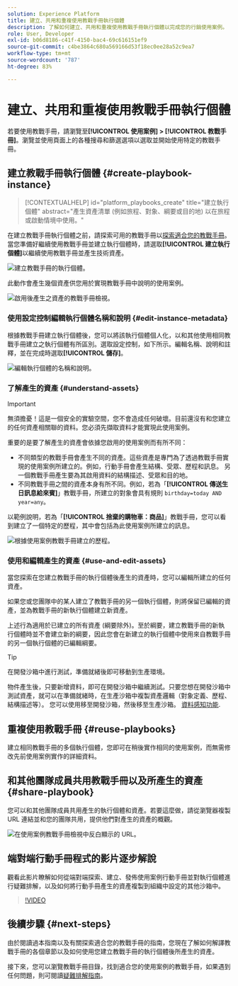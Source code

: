 ```yaml
---
solution: Experience Platform
title: 建立、共用和重複使用教戰手冊執行個體
description: 了解如何建立、共用和重複使用教戰手冊執行個體以完成您的行銷使用案例。
role: User, Developer
exl-id: b06d8186-c41f-4150-bac4-69c616151ef9
source-git-commit: c4be3864c680a569166d53f18ec0ee28a52c9ea7
workflow-type: tm+mt
source-wordcount: '787'
ht-degree: 83%

---
```


# 建立、共用和重複使用教戰手冊執行個體

若要使用教戰手冊，請瀏覽至&#x200B;**[!UICONTROL 使用案例] > [!UICONTROL 教戰手冊]**。瀏覽並使用頁面上的各種搜尋和篩選選項以選取並開始使用特定的教戰手冊。

## 建立教戰手冊執行個體 {#create-playbook-instance}

>[!CONTEXTUALHELP]
>id="platform_playbooks_create"
>title="建立執行個體"
>abstract="產生資產清單 (例如旅程、對象、綱要或目的地) 以在旅程或啟動情境中使用。"

在建立教戰手冊執行個體之前，請探索可用的教戰手冊以[探索適合您的教戰手冊](/help/use-case-playbooks/playbooks/discover.md)。當您準備好繼續使用教戰手冊並建立執行個體時，請選取&#x200B;**[!UICONTROL 建立執行個體]**&#x200B;以繼續使用教戰手冊並產生技術資產。

![建立教戰手冊的執行個體。](/help/use-case-playbooks/assets/playbooks/ui-guide/create-playbook-instance.png)

此動作會產生幾個資產供您用於實現教戰手冊中說明的使用案例。

![啟用後產生之資產的教戰手冊檢視。](/help/use-case-playbooks/assets/playbooks/ui-guide/play-view.png)

### 使用設定控制編輯執行個體名稱和說明 {#edit-instance-metadata}

根據教戰手冊建立執行個體後，您可以將該執行個體個人化，以和其他使用相同教戰手冊建立之執行個體有所區別。選取設定控制，如下所示。編輯名稱、說明和註釋，並在完成時選取&#x200B;**[!UICONTROL 儲存]**。

![編輯執行個體的名稱和說明。](/help/use-case-playbooks/assets/playbooks/ui-guide/playbook-settings.gif)

### 了解產生的資產 {#understand-assets}

>[!IMPORTANT]
>
>無須擔憂！這是一個安全的實驗空間，您不會造成任何破壞。目前還沒有和您建立的任何資產相關聯的資料。您必須先擷取資料才能實現此使用案例。

重要的是要了解產生的資產會依據您啟用的使用案例而有所不同：

* 不同類型的教戰手冊會產生不同的資產。這些資產是專門為了透過教戰手冊實現的使用案例所建立的。例如，行動手冊會產生結構、受眾、歷程和訊息。 另一個教戰手冊產生要為其啟用資料的結構描述、受眾和目的地。
* 不同教戰手冊之間的資產本身有所不同。例如，若為「**[!UICONTROL 傳送生日訊息給來賓]**」教戰手冊，所建立的對象會具有規則 `birthday=today AND year=any`。

以範例說明，若為「**[!UICONTROL 捨棄的購物車：商品]**」教戰手冊，您可以看到建立了一個特定的歷程，其中會包括為此使用案例所建立的訊息。

![根據使用案例教戰手冊建立的歷程。](/help/use-case-playbooks/assets/playbooks/ui-guide/journey-preview.png)

### 使用和編輯產生的資產 {#use-and-edit-assets}

當您探索在您建立教戰手冊的執行個體後產生的資產時，您可以編輯所建立的任何資產。

如果您或您團隊中的某人建立了教戰手冊的另一個執行個體，則將保留已編輯的資產，並為教戰手冊的新執行個體建立新資產。

上述行為適用於已建立的所有資產 (綱要除外)。至於綱要，建立教戰手冊的新執行個體時並不會建立新的綱要，因此您會在新建立的執行個體中使用來自教戰手冊的另一個執行個體的已編輯綱要。

>[!TIP]
>
>在開發沙箱中進行測試，準備就緒後即可移動到生產環境。
>
>物件產生後，只要新增資料，即可在開發沙箱中繼續測試。只要您想在開發沙箱中測試資產，就可以在準備就緒時，在生產沙箱中複製資產邏輯（對象定義、歷程、結構描述等）。 您可以使用移至開發沙箱，然後移至生產沙箱。 [資料感知功能](/help/use-case-playbooks/playbooks/data-awareness.md).

## 重複使用教戰手冊 {#reuse-playbooks}

建立相同教戰手冊的多個執行個體，您即可在稍後實作相同的使用案例，而無需修改先前使用案例實作的詳細資料。

## 和其他團隊成員共用教戰手冊以及所產生的資產 {#share-playbook}

您可以和其他團隊成員共用產生的執行個體和資產。若要這麼做，請從瀏覽器複製 URL 連結並和您的團隊共用，提供他們對產生的資產的概觀。

![在使用案例教戰手冊檢視中反白顯示的 URL。](/help/use-case-playbooks/assets/playbooks/ui-guide/playbook-url.png)

## 端對端行動手冊程式的影片逐步解說

觀看此影片瞭解如何從端對端探索、建立、發佈使用案例行動手冊並對執行個體進行疑難排解，以及如何將行動手冊產生的資產複製到組織中設定的其他沙箱中。

>[!VIDEO](https://video.tv.adobe.com/v/3427058/?learn=on)

## 後續步驟 {#next-steps}

由於閱讀過本指南以及有關探索適合您的教戰手冊的指南，您現在了解如何解譯教戰手冊的各個章節以及如何使用您建立教戰手冊的執行個體後所產生的資產。

接下來，您可以瀏覽教戰手冊目錄，找到適合您的使用案例的教戰手冊，如果遇到任何問題，則可閱讀[疑難排解指南](/help/use-case-playbooks/playbooks/troubleshooting.md)。

